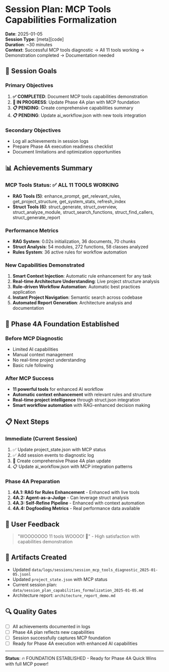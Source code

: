 # Session Plan: MCP Tools Capabilities Formalization
**Date**: 2025-01-05  
**Session Type**: [meta][code]  
**Duration**: ~30 minutes  
**Context**: Successful MCP tools diagnostic → All 11 tools working → Demonstration completed → Documentation needed

## 🎯 Session Goals

### Primary Objectives
1. **✅ COMPLETED**: Document MCP tools capabilities demonstration
2. **🔄 IN PROGRESS**: Update Phase 4A plan with MCP foundation
3. **📋 PENDING**: Create comprehensive capabilities summary
4. **📋 PENDING**: Update ai_workflow.json with new tools integration

### Secondary Objectives
- Log all achievements in session logs
- Prepare Phase 4A execution readiness checklist
- Document limitations and optimization opportunities

## 📊 Achievements Summary

### MCP Tools Status: ✅ ALL 11 TOOLS WORKING
- **RAG Tools (5)**: enhance_prompt, get_relevant_rules, get_project_structure, get_system_stats, refresh_index
- **Struct Tools (6)**: struct_generate, struct_overview, struct_analyze_module, struct_search_functions, struct_find_callers, struct_generate_report

### Performance Metrics
- **RAG System**: 0.02s initialization, 36 documents, 70 chunks
- **Struct Analysis**: 54 modules, 272 functions, 58 classes analyzed
- **Rules System**: 36 active rules for workflow automation

### New Capabilities Demonstrated
1. **Smart Context Injection**: Automatic rule enhancement for any task
2. **Real-time Architecture Understanding**: Live project structure analysis
3. **Rule-driven Workflow Automation**: Automatic best practices application
4. **Instant Project Navigation**: Semantic search across codebase
5. **Automated Report Generation**: Architecture analysis and documentation

## 🔄 Phase 4A Foundation Established

### Before MCP Diagnostic
- Limited AI capabilities
- Manual context management
- No real-time project understanding
- Basic rule following

### After MCP Success
- **11 powerful tools** for enhanced AI workflow
- **Automatic context enhancement** with relevant rules and structure
- **Real-time project intelligence** through struct.json integration
- **Smart workflow automation** with RAG-enhanced decision making

## 📋 Next Steps

### Immediate (Current Session)
1. ✅ Update project_state.json with MCP status
2. ✅ Add session events to diagnostic log
3. 🔄 Create comprehensive Phase 4A plan update
4. 📋 Update ai_workflow.json with MCP integration patterns

### Phase 4A Preparation
1. **4A.1: RAG for Rules Enhancement** - Enhanced with live tools
2. **4A.2: Agent-as-a-Judge** - Can leverage struct analysis
3. **4A.3: Self-Refine Pipeline** - Enhanced with context automation
4. **4A.4: Dogfooding Metrics** - Real performance data available

## 🎉 User Feedback
> "WOOOOOOO 11 tools WOOOO! 💪" - High satisfaction with capabilities demonstration

## 📁 Artifacts Created
- Updated `data/logs/sessions/session_mcp_tools_diagnostic_2025-01-05.jsonl`
- Updated `project_state.json` with MCP status
- Current session plan: `data/session_plan_capabilities_formalization_2025-01-05.md`
- Architecture report: `architecture_report_demo.md`

## 🔍 Quality Gates
- [ ] All achievements documented in logs
- [ ] Phase 4A plan reflects new capabilities
- [ ] Session successfully captures MCP foundation
- [ ] Ready for Phase 4A execution with enhanced AI capabilities

---
**Status**: 🔥 FOUNDATION ESTABLISHED - Ready for Phase 4A Quick Wins with full MCP power! 